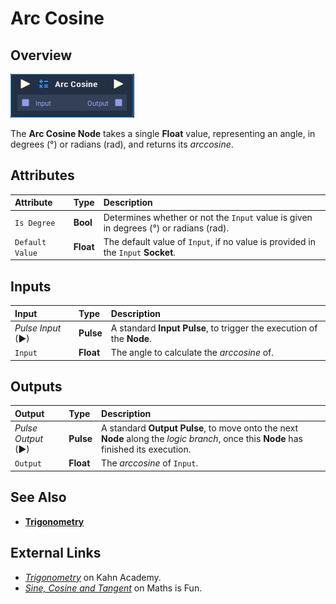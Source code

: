 # Arc Cosine

## Overview

![The Arc Cosine Node](../../../.gitbook/assets/node-arc-cosine.png)

The **Arc Cosine Node** takes a single **Float** value, representing an angle, in degrees \(°\) or radians \(rad\), and returns its _arccosine_.

## Attributes

| Attribute | Type | Description |
| :--- | :--- | :--- |
| `Is Degree` | **Bool** | Determines whether or not the `Input` value is given in degrees \(°\) or radians \(rad\). |
| `Default Value` | **Float** | The default value of `Input`, if no value is provided in the `Input` **Socket**. |

## Inputs

| Input | Type | Description |
| :--- | :--- | :--- |
| _Pulse Input_ \(►\) | **Pulse** | A standard **Input Pulse**, to trigger the execution of the **Node**. |
| `Input` | **Float** | The angle to calculate the _arccosine_ of. |

## Outputs

| Output | Type | Description |
| :--- | :--- | :--- |
| _Pulse Output_ \(►\) | **Pulse** | A standard **Output Pulse**, to move onto the next **Node** along the _logic branch_, once this **Node** has finished its execution. |
| `Output` | **Float** | The _arccosine_ of `Input`. |

## See Also

* [**Trigonometry**](./)

## External Links

* [_Trigonometry_](https://www.khanacademy.org/math/trigonometry) on Kahn Academy.
* [_Sine, Cosine and Tangent_](https://www.mathsisfun.com/sine-cosine-tangent.html) on Maths is Fun.

